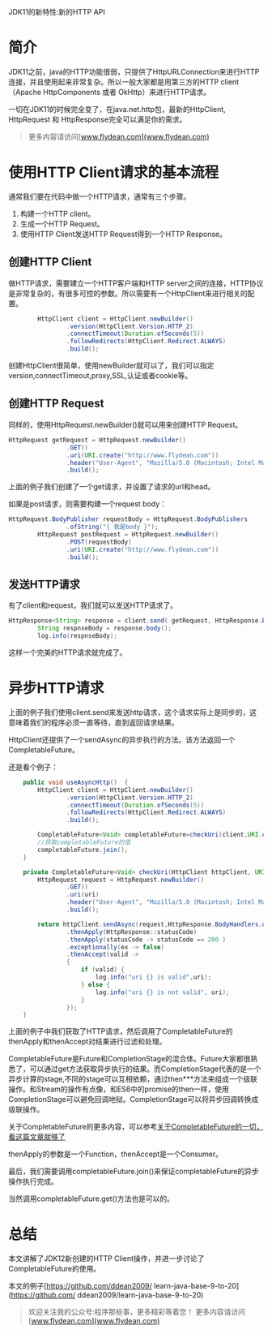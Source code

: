 JDK11的新特性:新的HTTP API

# 简介

JDK11之前，java的HTTP功能很弱，只提供了HttpURLConnection来进行HTTP连接，并且使用起来非常复杂。所以一般大家都是用第三方的HTTP client（Apache HttpComponents 或者 OkHttp）来进行HTTP请求。

一切在JDK11的时候完全变了，在java.net.http包，最新的HttpClient, HttpRequest 和 HttpResponse完全可以满足你的需求。

> 更多内容请访问[www.flydean.com](www.flydean.com)

# 使用HTTP Client请求的基本流程

通常我们要在代码中做一个HTTP请求，通常有三个步骤。

1. 构建一个HTTP client。
2. 生成一个HTTP Request。
3. 使用HTTP Client发送HTTP Request得到一个HTTP Response。

## 创建HTTP Client

做HTTP请求，需要建立一个HTTP客户端和HTTP server之间的连接，HTTP协议是非常复杂的，有很多可控的参数。所以需要有一个HttpClient来进行相关的配置。

~~~java
        HttpClient client = HttpClient.newBuilder()
                .version(HttpClient.Version.HTTP_2)
                .connectTimeout(Duration.ofSeconds(5))
                .followRedirects(HttpClient.Redirect.ALWAYS)
                .build();
~~~

创建HttpClient很简单，使用newBuilder就可以了，我们可以指定version,connectTimeout,proxy,SSL,认证或者cookie等。

## 创建HTTP Request

同样的，使用HttpRequest.newBuilder()就可以用来创建HTTP Request。

~~~java
HttpRequest getRequest = HttpRequest.newBuilder()
                .GET()
                .uri(URI.create("http://www.flydean.com"))
                .header("User-Agent", "Mozilla/5.0 (Macintosh; Intel Mac OS X 10_15_4) AppleWebKit/537.36 (KHTML, like Gecko) Chrome/81.0.4044.122 Safari/537.36")
                .build();
~~~

上面的例子我们创建了一个get请求，并设置了请求的url和head。

如果是post请求，则需要构建一个request body：

~~~java
HttpRequest.BodyPublisher requestBody = HttpRequest.BodyPublishers
                .ofString("{ 我是body }");
        HttpRequest postRequest = HttpRequest.newBuilder()
                .POST(requestBody)
                .uri(URI.create("http://www.flydean.com"))
                .build();
~~~

## 发送HTTP请求 

有了client和request，我们就可以发送HTTP请求了。

~~~java
HttpResponse<String> response = client.send( getRequest, HttpResponse.BodyHandlers.ofString());
        String respnseBody = response.body();
        log.info(respnseBody);
~~~

这样一个完美的HTTP请求就完成了。

# 异步HTTP请求

上面的例子我们使用client.send来发送http请求，这个请求实际上是同步的，这意味着我们的程序必须一直等待，直到返回请求结果。

HttpClient还提供了一个sendAsync的异步执行的方法。该方法返回一个CompletableFuture。

还是看个例子：

~~~java
    public void useAsyncHttp()  {
        HttpClient client = HttpClient.newBuilder()
                .version(HttpClient.Version.HTTP_2)
                .connectTimeout(Duration.ofSeconds(5))
                .followRedirects(HttpClient.Redirect.ALWAYS)
                .build();

        CompletableFuture<Void> completableFuture=checkUri(client,URI.create("http://www.flydean.com"));
        //获取completableFuture的值
        completableFuture.join();
    }

    private CompletableFuture<Void> checkUri(HttpClient httpClient, URI uri){
        HttpRequest request = HttpRequest.newBuilder()
                .GET()
                .uri(uri)
                .header("User-Agent", "Mozilla/5.0 (Macintosh; Intel Mac OS X 10_15_4) AppleWebKit/537.36 (KHTML, like Gecko) Chrome/81.0.4044.122 Safari/537.36")
                .build();

        return httpClient.sendAsync(request,HttpResponse.BodyHandlers.ofString())
                .thenApply(HttpResponse::statusCode)
                .thenApply(statusCode -> statusCode == 200 )
                .exceptionally(ex -> false)
                .thenAccept(valid ->
                {
                    if (valid) {
                        log.info("uri {} is valid",uri);
                    } else {
                        log.info("uri {} is not valid", uri);
                    }
                });
    }
~~~

上面的例子中我们获取了HTTP请求，然后调用了CompletableFuture的thenApply和thenAccept对结果进行过滤和处理。

CompletableFuture是Future和CompletionStage的混合体。Future大家都很熟悉了，可以通过get方法获取异步执行的结果。而CompletionStage代表的是一个异步计算的stage,不同的stage可以互相依赖，通过then***方法来组成一个级联操作。和Stream的操作有点像，和ES6中的promise的then一样，使用CompletionStage可以避免回调地狱。CompletionStage可以将异步回调转换成级联操作。

关于CompletableFuture的更多内容，可以参考[关于CompletableFuture的一切，看这篇文章就够了](http://www.flydean.com/java-completablefuture/)

thenApply的参数是一个Function，thenAccept是一个Consumer。

最后，我们需要调用completableFuture.join()来保证completableFuture的异步操作执行完成。

当然调用completableFuture.get()方法也是可以的。

# 总结

本文讲解了JDK12新创建的HTTP Client操作，并进一步讨论了CompletableFuture的使用。

本文的例子[https://github.com/ddean2009/
learn-java-base-9-to-20](https://github.com/
ddean2009/learn-java-base-9-to-20)

> 欢迎关注我的公众号:程序那些事，更多精彩等着您！
> 更多内容请访问 [www.flydean.com](www.flydean.com)



